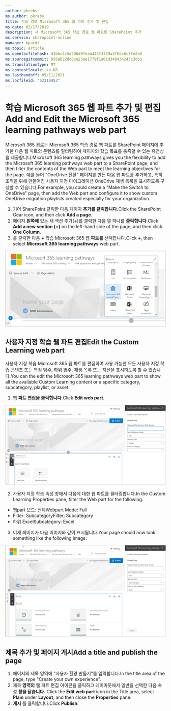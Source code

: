```yaml
---
author: pkrebs
ms.author: pkrebs
title: 학습 경로 Microsoft 365 웹 파트 추가 및 편집
ms.date: 02/17/2019
description: 새 Microsoft 365 학습 경로 웹 파트를 SharePoint 추가
ms.service: sharepoint-online
manager: bpardi
ms.topic: article
ms.openlocfilehash: d1bbc4c5d206d9feaa446f3f89a3f6dc6c3fe2a0
ms.sourcegitcommit: 956ab22dd8ce23ee1779f1a01d34b434243c3cb1
ms.translationtype: MT
ms.contentlocale: ko-KR
ms.lasthandoff: 05/11/2021
ms.locfileid: "52310452"
---
```

# <a name="add-and-edit-the-microsoft-365-learning-pathways-web-part"></a><span data-ttu-id="cff5d-103">학습 Microsoft 365 웹 파트 추가 및 편집</span><span class="sxs-lookup"><span data-stu-id="cff5d-103">Add and Edit the Microsoft 365 learning pathways web part</span></span>

<span data-ttu-id="cff5d-104">Microsoft 365 경로는 Microsoft 365 학습 경로 웹 파트를 SharePoint 페이지에 추가한 다음 웹 파트의 콘텐츠를 필터링하여 페이지의 학습 목표를 충족할 수 있는 유연성을 제공합니다.</span><span class="sxs-lookup"><span data-stu-id="cff5d-104">Microsoft 365 learning pathways gives you the flexibility to add the Microsoft 365 learning pathways web part to a SharePoint page, and then filter the contents of the Web part to meet the learning objectives for the page.</span></span> <span data-ttu-id="cff5d-105">예를 들어 "OneDrive 전환" 페이지를 만든 다음 웹 파트를 추가하고, 특히 조직을 위해 만들어진 사용자 지정 마이그레이션 OneDrive 재생 목록을 표시하도록 구성할 수 있습니다.</span><span class="sxs-lookup"><span data-stu-id="cff5d-105">For example, you could create a "Make the Switch to OneDrive" page, then add the Web part and configure it to show custom OneDrive migration playlists created especially for your organization.</span></span>

1.  <span data-ttu-id="cff5d-106">기어 SharePoint 클릭한 다음 페이지 **추가를 클릭합니다.**</span><span class="sxs-lookup"><span data-stu-id="cff5d-106">Click the SharePoint Gear icon, and then click **Add a page**.</span></span>
2.  <span data-ttu-id="cff5d-107">페이지 **왼쪽에** 있는 새 섹션 추가(+)를 클릭한 다음 열 하나를 **클릭합니다.**</span><span class="sxs-lookup"><span data-stu-id="cff5d-107">Click **Add a new section (+)** on the left-hand side of the page, and then click **One Column**.</span></span>
3.  <span data-ttu-id="cff5d-108">를 클릭한 다음 **+** 학습 Microsoft 365 웹 **파트를** 선택합니다.</span><span class="sxs-lookup"><span data-stu-id="cff5d-108">Click **+**, then select **Microsoft 365 learning pathways** web part.</span></span> 

![cg-webpartadd.png](media/cg-webpartadd.png)

## <a name="edit-the-custom-learning-web-part"></a><span data-ttu-id="cff5d-110">사용자 지정 학습 웹 파트 편집</span><span class="sxs-lookup"><span data-stu-id="cff5d-110">Edit the Custom Learning web part</span></span>
<span data-ttu-id="cff5d-111">사용자 지정 학습 Microsoft 365 웹 파트를 편집하여 사용 가능한 모든 사용자 지정 학습 콘텐츠 또는 특정 범주, 하위 범주, 재생 목록 또는 자산을 표시하도록 할 수 있습니다.</span><span class="sxs-lookup"><span data-stu-id="cff5d-111">You can the edit the Microsoft 365 learning pathways web part to show all the available Custom Learning content or a specific category, subcategory, playlist, or asset.</span></span> 

1.  <span data-ttu-id="cff5d-112">웹 **파트 편집을 클릭합니다.**</span><span class="sxs-lookup"><span data-stu-id="cff5d-112">Click **Edit web part**.</span></span>

![cg-webpartedit.png](media/cg-webpartedit.png)

2. <span data-ttu-id="cff5d-114">사용자 지정 학습 속성 창에서 다음에 대한 웹 파트를 필터링합니다.</span><span class="sxs-lookup"><span data-stu-id="cff5d-114">In the Custom Learning Properties pane, filter the Web part for the following.</span></span> 

- <span data-ttu-id="cff5d-115">웹part 모드: 전체</span><span class="sxs-lookup"><span data-stu-id="cff5d-115">Webpart Mode: Full</span></span>
- <span data-ttu-id="cff5d-116">Filter: Subcategory</span><span class="sxs-lookup"><span data-stu-id="cff5d-116">Filter: Subcategory</span></span>
- <span data-ttu-id="cff5d-117">하위 Excel</span><span class="sxs-lookup"><span data-stu-id="cff5d-117">Subcategory: Excel</span></span>

3. <span data-ttu-id="cff5d-118">이제 페이지가 다음 이미지와 같이 표시됩니다.</span><span class="sxs-lookup"><span data-stu-id="cff5d-118">Your page should now look something like the following image:</span></span> 

![cg-webpartfilter.png](media/cg-webpartfilter.png)

## <a name="add-a-title-and-publish-the-page"></a><span data-ttu-id="cff5d-120">제목 추가 및 페이지 게시</span><span class="sxs-lookup"><span data-stu-id="cff5d-120">Add a title and publish the page</span></span>
1. <span data-ttu-id="cff5d-121">페이지의 제목 영역에 "사용자 환경 만들기"를 입력합니다.</span><span class="sxs-lookup"><span data-stu-id="cff5d-121">In the title area of the page, type "Create your own experience".</span></span>
2. <span data-ttu-id="cff5d-122">제목 **영역의** 웹 파트 편집 아이콘을 클릭하고 레이아웃에서 일반을 선택한 다음 속성 **창을 닫습니다.** </span><span class="sxs-lookup"><span data-stu-id="cff5d-122">Click the **Edit web part** icon in the Title area, select **Plain** under **Layout**, and then close the **Properties** pane.</span></span>
3. <span data-ttu-id="cff5d-123">**게시** 를 클릭합니다.</span><span class="sxs-lookup"><span data-stu-id="cff5d-123">Click **Publish**.</span></span>
